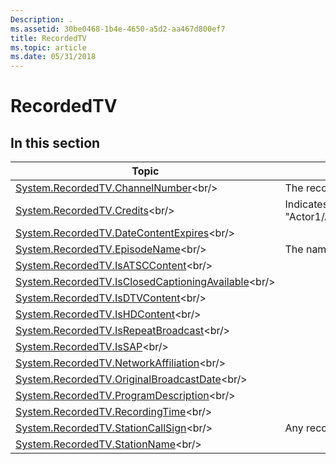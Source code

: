 ```yaml
---
Description: .
ms.assetid: 30be0468-1b4e-4650-a5d2-aa467d800ef7
title: RecordedTV
ms.topic: article
ms.date: 05/31/2018
---
```


# RecordedTV

## In this section



| Topic                                                                                                                      | Description                                                                                                                                                           |
|----------------------------------------------------------------------------------------------------------------------------|-----------------------------------------------------------------------------------------------------------------------------------------------------------------------|
| [System.RecordedTV.ChannelNumber](https://msdn.microsoft.com/en-us/library/Bb760181(v=VS.85).aspx)<br/>                             | The recorded TV channels. For example, 42, 5, 53.<br/>                                                                                                          |
| [System.RecordedTV.Credits](https://msdn.microsoft.com/en-us/library/Bb760183(v=VS.85).aspx)<br/>                                         | Indicates the credits for the program, in the following format. "Actor1/Actor2/Actor3...;Director1/Director2/Director3...;Host1/Host2/Host3...;GuestStar".<br/> |
| [System.RecordedTV.DateContentExpires](https://msdn.microsoft.com/en-us/library/Bb760184(v=VS.85).aspx)<br/>                   |                                                                                                                                                                       |
| [System.RecordedTV.EpisodeName](https://msdn.microsoft.com/en-us/library/Bb760186(v=VS.85).aspx)<br/>                                 | The names of recorded TV episodes. For example, "Nowhere to Hyde".<br/>                                                                                         |
| [System.RecordedTV.IsATSCContent](https://msdn.microsoft.com/en-us/library/Bb760188(v=VS.85).aspx)<br/>                             |                                                                                                                                                                       |
| [System.RecordedTV.IsClosedCaptioningAvailable](https://msdn.microsoft.com/en-us/library/Bb760190(v=VS.85).aspx)<br/> |                                                                                                                                                                       |
| [System.RecordedTV.IsDTVContent](https://msdn.microsoft.com/en-us/library/Bb760192(v=VS.85).aspx)<br/>                               |                                                                                                                                                                       |
| [System.RecordedTV.IsHDContent](https://msdn.microsoft.com/en-us/library/Bb760194(v=VS.85).aspx)<br/>                                 |                                                                                                                                                                       |
| [System.RecordedTV.IsRepeatBroadcast](https://msdn.microsoft.com/en-us/library/Bb760196(v=VS.85).aspx)<br/>                     |                                                                                                                                                                       |
| [System.RecordedTV.IsSAP](https://msdn.microsoft.com/en-us/library/Bb760198(v=VS.85).aspx)<br/>                                             |                                                                                                                                                                       |
| [System.RecordedTV.NetworkAffiliation](https://msdn.microsoft.com/en-us/library/Bb760200(v=VS.85).aspx)<br/>                   |                                                                                                                                                                       |
| [System.RecordedTV.OriginalBroadcastDate](https://msdn.microsoft.com/en-us/library/Bb760202(v=VS.85).aspx)<br/>             |                                                                                                                                                                       |
| [System.RecordedTV.ProgramDescription](https://msdn.microsoft.com/en-us/library/Bb760204(v=VS.85).aspx)<br/>                   |                                                                                                                                                                       |
| [System.RecordedTV.RecordingTime](https://msdn.microsoft.com/en-us/library/Bb760206(v=VS.85).aspx)<br/>                             |                                                                                                                                                                       |
| [System.RecordedTV.StationCallSign](https://msdn.microsoft.com/en-us/library/Bb760208(v=VS.85).aspx)<br/>                         | Any recorded station call signs. For example, "TOONP".<br/>                                                                                                     |
| [System.RecordedTV.StationName](https://msdn.microsoft.com/en-us/library/Bb760210(v=VS.85).aspx)<br/>                                 |                                                                                                                                                                       |



 

 

 




